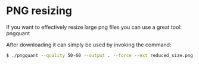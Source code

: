 # PNG resizing

If you want to effectively resize large png files you can use a great tool: pngquant

After downloading it can simply be used by invoking the command:

```bash
$ ./pngquant --quality 50-60 --output . --force --ext reduced_size.png original.png
```


